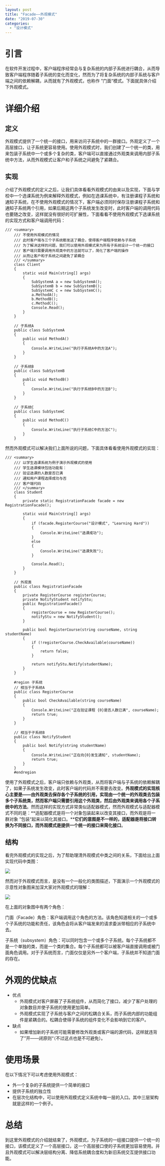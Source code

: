 ```yaml
---
layout: post
title: "Facade——外观模式"
date: "2019-07-30"
categories: 
  - "设计模式"
---
```


# 引言

在软件开发过程中，客户端程序经常会与复杂系统的内部子系统进行耦合，从而导致客户端程序随着子系统的变化而变化，然而为了将复杂系统的内部子系统与客户端之间的依赖解耦，从而就有了外观模式，也称作 ”门面“模式。下面就具体介绍下外观模式。

# 详细介绍

## 定义

外观模式提供了一个统一的接口，用来访问子系统中的一群接口。外观定义了一个高层接口，让子系统更容易使用。使用外观模式时，我们创建了一个统一的类，用来包装子系统中一个或多个复杂的类，客户端可以直接通过外观类来调用内部子系统中方法，从而外观模式让客户和子系统之间避免了紧耦合。

## 实现

介绍了外观模式的定义之后，让我们具体看看外观模式的由来以及实现，下面与学校中一个选课系统为例来解释外观模式，例如在选课系统中，有注册课程子系统和通知子系统，在不使用外观模式的情况下，客户端必须同时保存注册课程子系统和通知子系统两个引用，如果后期这两个子系统发生改变时，此时客户端的调用代码也要随之改变，这样就没有很好的可扩展性，下面看看不使用外观模式下选课系统的实现方式和客户端调用代码：

```
/// <summary>
    /// 不使用外观模式的情况
    /// 此时客户端与三个子系统都发送了耦合，使得客户端程序依赖与子系统
    /// 为了解决这样的问题，我们可以使用外观模式来为所有子系统设计一个统一的接口
    /// 客户端只需要调用外观类中的方法就可以了，简化了客户端的操作
    /// 从而让客户和子系统之间避免了紧耦合
    /// </summary>
    class Client
    {
        static void Main(string[] args)
        {
            SubSystemA a = new SubSystemA();
            SubSystemB b = new SubSystemB();
            SubSystemC c = new SubSystemC();
            a.MethodA();
            b.MethodB();
            c.MethodC();
            Console.Read();
        }
    }

    // 子系统A
    public class SubSystemA
    {
        public void MethodA()
        {
            Console.WriteLine("执行子系统A中的方法A");
        }
    }

    // 子系统B
    public class SubSystemB
    {
        public void MethodB()
        {
            Console.WriteLine("执行子系统B中的方法B");
        }
    }

    // 子系统C
    public class SubSystemC
    {
        public void MethodC()
        {
            Console.WriteLine("执行子系统C中的方法C");
        }
    }
```

然而外观模式可以解决我们上面所说的问题，下面具体看看使用外观模式的实现：

```
/// <summary>
    /// 以学生选课系统为例子演示外观模式的使用
    /// 学生选课模块包括功能有：
    /// 验证选课的人数是否已满
    /// 通知用户课程选择成功与否
    /// 客户端代码
    /// </summary>
    class Student
    {
        private static RegistrationFacade facade = new RegistrationFacade();

        static void Main(string[] args)
        {
            if (facade.RegisterCourse("设计模式", "Learning Hard"))
            {
                Console.WriteLine("选课成功");
            }
            else
            {
                Console.WriteLine("选课失败");
            }

            Console.Read();
        }
    }

    // 外观类
    public class RegistrationFacade
    {
        private RegisterCourse registerCourse;
        private NotifyStudent notifyStu;
        public RegistrationFacade()
        {
            registerCourse = new RegisterCourse();
            notifyStu = new NotifyStudent();
        }

        public bool RegisterCourse(string courseName, string studentName)
        {
            if (!registerCourse.CheckAvailable(courseName))
            {
                return false;
            }

            return notifyStu.Notify(studentName);
        }
    }

    #region 子系统
    // 相当于子系统A
    public class RegisterCourse
    {
        public bool CheckAvailable(string courseName)
        {
            Console.WriteLine("正在验证课程 {0}是否人数已满", courseName);
            return true;
        }
    }

    // 相当于子系统B
    public class NotifyStudent
    {
        public bool Notify(string studentName)
        {
            Console.WriteLine("正在向{0}发生通知", studentName);
            return true;
        }
    }
    #endregion
```

使用了外观模式之后，客户端只依赖与外观类，从而将客户端与子系统的依赖解耦了，如果子系统发生改变，此时客户端的代码并不需要去改变。**外观模式的实现核心主要是——由外观类去保存各个子系统的引用，实现由一个统一的外观类去包装多个子系统类，然而客户端只需要引用这个外观类，然后由外观类来调用各个子系统中的方法**。然而这样的实现方式非常类似适配器模式，然而外观模式与适配器模式不同的是：**适配器模式是将一个对象包装起来以改变其接口，而外观是将一群对象 ”包装“起来以简化其接口。****它们的意图是不一样的，适配器是将接口转换为不同接口，而外观模式是提供一个统一的接口来简化接口**。

## 结构

看完外观模式的实现之后，为了帮助理清外观模式中类之间的关系，下面给出上面实现代码中类图：

[![](/assets/image/default/21192614-b3b3f6e88a2442f4a05907dd87594851.png)](http://127.0.0.1/?attachment_id=4027)

然而对于外观模式而言，是没有一个一般化的类图描述，下面演示一个外观模式的示意性对象图来加深大家对外观模式的理解：

[![](/assets/image/default/22130413-b89f61cd267443a6b3f0aa1532992496.png)](http://127.0.0.1/?attachment_id=4028)

在上面的对象图中有两个角色：

门面（Facade）角色：客户端调用这个角色的方法。该角色知道相关的一个或多个子系统的功能和责任，该角色会将从客户端发来的请求委派带相应的子系统中去。

子系统（subsystem）角色：可以同时包含一个或多个子系统。每个子系统都不是一个单独的类，而是一个类的集合。每个子系统都可以被客户端直接调用或被门面角色调用。对于子系统而言，门面仅仅是另外一个客户端，子系统并不知道门面的存在。

# 外观的优缺点

- 优点
    - 外观模式对客户屏蔽了子系统组件，从而简化了接口，减少了客户处理的对象数目并使子系统的使用更加简单。
    - 外观模式实现了子系统与客户之间的松耦合关系，而子系统内部的功能组件是紧耦合的。松耦合使得子系统的组件变化不会影响到它的客户。
- 缺点
    - 如果增加新的子系统可能需要修改外观类或客户端的源代码，这样就违背了”开——闭原则“（不过这点也是不可避免）。

# 使用场景

在以下情况下可以考虑使用外观模式：

- 外一个复杂的子系统提供一个简单的接口
- 提供子系统的独立性
- 在层次化结构中，可以使用外观模式定义系统中每一层的入口。其中三层架构就是这样的一个例子。

# 总结

到这里外观模式的介绍就结束了，外观模式，为子系统的一组接口提供一个统一的接口，该模式定义了一个高层接口，这一个高层接口使的子系统更加容易使用。并且外观模式可以解决层结构分离、降低系统耦合度和为新旧系统交互提供接口功能。
